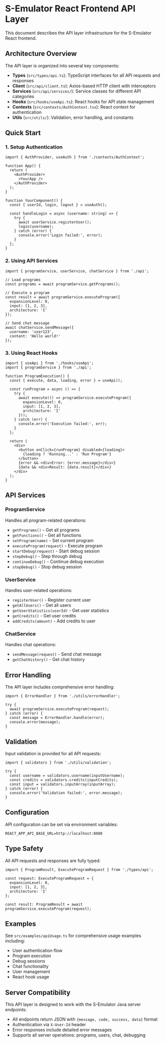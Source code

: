 # S-Emulator React Frontend API Layer

This document describes the API layer infrastructure for the S-Emulator React frontend.

## Architecture Overview

The API layer is organized into several key components:

- **Types** (`src/types/api.ts`): TypeScript interfaces for all API requests and responses
- **Client** (`src/api/client.ts`): Axios-based HTTP client with interceptors
- **Services** (`src/api/services/`): Service classes for different API categories
- **Hooks** (`src/hooks/useApi.ts`): React hooks for API state management
- **Contexts** (`src/contexts/AuthContext.tsx`): React context for authentication
- **Utils** (`src/utils/`): Validation, error handling, and constants

## Quick Start

### 1. Setup Authentication

```tsx
import { AuthProvider, useAuth } from './contexts/AuthContext';

function App() {
  return (
    <AuthProvider>
      <YourApp />
    </AuthProvider>
  );
}

function YourComponent() {
  const { userId, login, logout } = useAuth();
  
  const handleLogin = async (username: string) => {
    try {
      await userService.registerUser();
      login(username);
    } catch (error) {
      console.error('Login failed:', error);
    }
  };
}
```

### 2. Using API Services

```tsx
import { programService, userService, chatService } from './api';

// Load programs
const programs = await programService.getPrograms();

// Execute a program
const result = await programService.executeProgram({
  expansionLevel: 0,
  input: [1, 2, 3],
  architecture: 'I'
});

// Send chat message
await chatService.sendMessage({
  username: 'user123',
  content: 'Hello world!'
});
```

### 3. Using React Hooks

```tsx
import { useApi } from './hooks/useApi';
import { programService } from './api';

function ProgramExecution() {
  const { execute, data, loading, error } = useApi();
  
  const runProgram = async () => {
    try {
      await execute(() => programService.executeProgram({
        expansionLevel: 0,
        input: [1, 2, 3],
        architecture: 'I'
      }));
    } catch (err) {
      console.error('Execution failed:', err);
    }
  };
  
  return (
    <div>
      <button onClick={runProgram} disabled={loading}>
        {loading ? 'Running...' : 'Run Program'}
      </button>
      {error && <div>Error: {error.message}</div>}
      {data && <div>Result: {data.result}</div>}
    </div>
  );
}
```

## API Services

### ProgramService

Handles all program-related operations:

- `getPrograms()` - Get all programs
- `getFunctions()` - Get all functions
- `setProgram(name)` - Set current program
- `executeProgram(request)` - Execute program
- `startDebug(request)` - Start debug session
- `stepDebug()` - Step through debug
- `continueDebug()` - Continue debug execution
- `stopDebug()` - Stop debug session

### UserService

Handles user-related operations:

- `registerUser()` - Register current user
- `getAllUsers()` - Get all users
- `getUserStatistics(userId)` - Get user statistics
- `getCredits()` - Get user credits
- `addCredits(amount)` - Add credits to user

### ChatService

Handles chat operations:

- `sendMessage(request)` - Send chat message
- `getChatHistory()` - Get chat history

## Error Handling

The API layer includes comprehensive error handling:

```tsx
import { ErrorHandler } from './utils/errorHandler';

try {
  await programService.executeProgram(request);
} catch (error) {
  const message = ErrorHandler.handle(error);
  console.error(message);
}
```

## Validation

Input validation is provided for all API requests:

```tsx
import { validators } from './utils/validation';

try {
  const username = validators.username(inputUsername);
  const credits = validators.credits(inputCredits);
  const input = validators.inputArray(inputArray);
} catch (error) {
  console.error('Validation failed:', error.message);
}
```

## Configuration

API configuration can be set via environment variables:

```env
REACT_APP_API_BASE_URL=http://localhost:8080
```

## Type Safety

All API requests and responses are fully typed:

```tsx
import { ProgramResult, ExecuteProgramRequest } from './types/api';

const request: ExecuteProgramRequest = {
  expansionLevel: 0,
  input: [1, 2, 3],
  architecture: 'I'
};

const result: ProgramResult = await programService.executeProgram(request);
```

## Examples

See `src/examples/apiUsage.ts` for comprehensive usage examples including:
- User authentication flow
- Program execution
- Debug sessions
- Chat functionality
- User management
- React hook usage

## Server Compatibility

This API layer is designed to work with the S-Emulator Java server endpoints:

- All endpoints return JSON with `{message, code, success, data}` format
- Authentication via `X-User-Id` header
- Error responses include detailed error messages
- Supports all server operations: programs, users, chat, debugging
